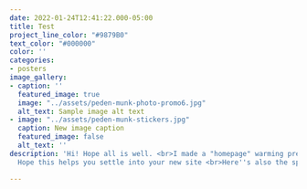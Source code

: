 ```yaml
---
date: 2022-01-24T12:41:22.000-05:00
title: Test
project_line_color: "#9879B0"
text_color: "#000000"
color: ''
categories:
- posters
image_gallery:
- caption: ''
  featured_image: true
  image: "../assets/peden-munk-photo-promo6.jpg"
  alt_text: Sample image alt text
- image: "../assets/peden-munk-stickers.jpg"
  caption: New image caption
  featured_image: false
  alt_text: ''
description: 'Hi! Hope all is well. <br>I made a "homepage" warming present for you!
  Hope this helps you settle into your new site <br>Here''s also the specs for:'

---
```

